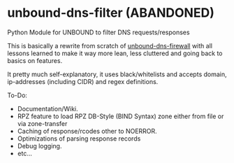 # unbound-dns-filter (ABANDONED)
Python Module for UNBOUND to filter DNS requests/responses

This is basically a rewrite from scratch of <a href="https://www.github.com/cbuijs/unbound-dns-firewall">unbound-dns-firewall</a> with all lessons learned to make it way more lean, less cluttered and going back to basics on features.

It pretty much self-explanatory, it uses black/whitelists and accepts domain, ip-addresses (including CIDR) and regex definitions.

To-Do:

- Documentation/Wiki.
- RPZ feature to load RPZ DB-Style (BIND Syntax) zone either from file or via zone-transfer
- Caching of response/rcodes other to NOERROR.
- Optimizations of parsing response records
- Debug logging.
- etc...
